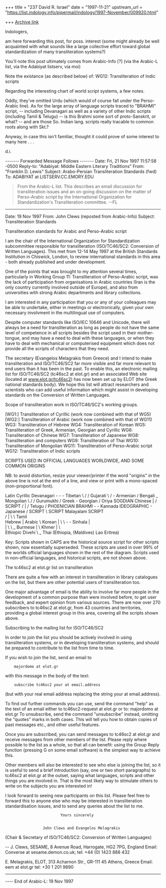 +++
title = "237 David R. Israel"
date = "1997-11-21"
upstream_url = "https://list.indology.info/pipermail/indology/1997-November/009920.html"

+++
[Archive link](https://list.indology.info/pipermail/indology/1997-November/009920.html)

Indologers,

am here forwarding this post, for poss. interest (some might already
be well acquainted with what sounds like a large collective effort
toward global standardization of many transliteration systems?)

You'll note this post ultimately comes from Arabic-Info [?]
(via the Arabic-L list, via the Adabiyat listserv, via moi)

Note the existance (as described below) of:
 WG12: Transliteration of Indic scripts

Regarding the interesting chart of world script systems, a few notes.

Oddly, they've omitted Urdu (which would of course fall under the
Perso-Arabic line).  As for the large array of language scripts
traced to "BRAHMI" script, -- including Devanagari as well as a
variety of other Indic scripts (including Tamil & Telugu) -- is this
Brahmi some sort of proto-Sanskrit, or what? -- and are those So.
Indian lang. scripts really tracable to common roots along with Skt.?

Anyway, in case this isn't familiar, thought it could prove of some
interest to many here . . .

d.i.

------- Forwarded Message Follows -------
Date:          Fri, 21 Nov 1997 11:57:58 -0500
Reply-to:      "Adabiyat: Middle Eastern Literary Traditions"
               <ADABIYAT at LISTSERV.CC.EMORY.EDU>
From:          "Franklin D. Lewis" <flewis at EMORY.EDU>
Subject:       Arabo-Persian Transliteration Standards (fwd)
To:            ADABIYAT at LISTSERV.CC.EMORY.EDU

>From the Arabic-L list.  This describes an email discussion for
transliteration issues and an on-going discussion on the matter of
Perso-Arabic script by the International Organization for
Standardization's Transliteration committee.   --FL
----------------------------------------------------------------------
Date: 19 Nov 1997 From: John Clews <Converse at sesame.demon.co.uk>
(reposted from Arabic-Info) Subject: Transliteration Standards

Transliteration standards for Arabic and Perso-Arabic script

I am the chair of the International Organization for Standardization
subcommittee responsible for transliteration (ISO/TC46/SC2: Conversion
of Written Languages). This met from 12-14 May 1997 at the British
Standards Institution in Chiswick, London, to review international
standards in this area - both already published and under development.

One of the points that was brought to my attention several times,
particularly in Working Group 11: Transliteration of Perso-Arabic
script, was the lack of participation from organisations in Arabic
countries (Iran is the only country currently involved outside of
Europe), and also from universities with strong Arabic departments and
library collections.

I am interested in any participation that you or any of your
colleagues may be able to undertake, either in meetings or
electronically, given your own necessary involvment in the
multilingual use of computers.

Despite computer standards like ISO/IEC 10646 and Unicode, there will
always be a need for transliteration as long as people do not have the
same level of competence in all scripts besides the script used in
their mother-tongue, and may have a need to deal with these languages,
or when they have to deal with mechanical or computerised equipment
which does not provide all the scripts of characters that they need.

The secretary (Evangelos Melagrakis from Greece) and I intend to make
transliteration and ISO/TC46/SC2 far more visible and far more
relevant to end users than it has been in the past. To enable this, an
electronic mailing list for ISO/TC46/SC2 (tc46sc2 at elot.gr) and an
associated Web site (located at www.elot.gr/tc46sc2) has now been set
up by ELOT (the Greek national standards body). We hope this list will
attract researchers and scientists who can add useful information
which might assist in developing standards on the Conversion of
Written Languages.


Scope of transliteration work in ISO/TC46/SC2's working groups.

[WG1:] Transliteration of Cyrillic (work now combined with that of
WG5) [WG2:] Transliteration of Arabic (work now combined with that of
WG11)
 WG3:  Transliteration of Hebrew
 WG4:  Transliteration of Korean
 WG5:  Transliteration of Greek, Armenian, Georgian and Cyrillic
 WG6:  Transliteration of Chinese
 WG7:  Transliteration of Japanese
 WG8:  Transliteration and computers
 WG9:  Transliteration of Thai
 WG10: Transliteration of Mongolian
 WG11: Transliteration of Perso-Arabic script
 WG12: Transliteration of Indic scripts


SCRIPTS USED IN OFFICIAL LANGUAGES WORLDWIDE, AND SOME COMMON ORIGINS

NB: to avoid distortion, resize your viewer/printer if the word
"origins" in the above line is not at the end of a line, and view or
print with a mono-spaced (non-proportional font).

   Latin   Cyrillic                Devanagari - - - Tibetan
      \     /                   /  Gujarati
       \   / - Armenian        /   Bengali          _ Mongolian
        \ /                   /    Gurumukhi       /
       Greek - Georgian      /     Oriya       SOGDIAN      Chinese
         |                  /                  SCRIPT      /
         |                 /       Telugu                 /
     PHOENICIAN         BRAHMI - - Kannada     IDEOGRAPHIC - Japanese
    /  SCRIPT  \        SCRIPT     Malayalam      SCRIPT  \
   /     |      \          \       Tamil                   \
Hebrew   |      Arabic      \                               Korean
         |        \          \ - - Sinhala
         |                    \
         |          \          \ _ Burmese
         |                      \  Khmer
         |            \          \
      Ethiopic     Divehi         \ _ Thai
     (Ethiopia,   (Maldives)          Lao
      Eritrea)

Key: Scripts shown in CAPS are the historical source script for other
scripts shown, now essentially superseded. These scripts are used in
over 99% of the worlds official languages shown in the rest of the
diagram. Scripts used in non-official languages, and historical
scripts, are not shown above.


The tc46sc2 at elot.gr list on transliteration

There are quite a few with an interest in transliteration in library
catalogues on the list, but there are other potential users of
transliteration too.

One major advantage of email is the ability to involve far more
people in the development of a common purpose than were involved
before, to get user feedback, and expert opinion from various
sources. There are now over 270 subscribers to tc46sc2 at elot.gr, from
43 countries and territories, providing a global interest group in
this area, covering all the scripts shown above.


Subscribing to the mailing list for ISO/TC46/SC2

In order to join the list you should be actively involved in using
transliteration systems, or in developing transliteration systems, and
should be prepared to contribute to the list from time to time.

If you wish to join the list, send an email to

        majordomo at elot.gr

with this message in the body of the text:

        subscribe tc46sc2 your at email.address

(but with your real email address replacing the string
your at email.address).

To find out further commands you can use, send the command "help" as
the text of an email either to tc46sc2-request at elot.gr or to:
majordomo at elot.gr To unsubscribe, send the command "unsubscribe"
instead, omitting the "quotes" marks in both cases. This will tell you
how to obtain copies of past messages etc., and other useful features.

Once you are subscribed, you can send messages to tc46sc2 at elot.gr and
receive messages from other members of the list. Please reply where
possible to the list as a whole, so that all can benefit: using the
Group Reply function (pressing G on some email software) is the
simplest way to achieve this.

Other members will also be interested to see who else is joining the
list, so it is useful to send a brief introduction (say, one or two
short paragraphs) to tc46sc2 at elot.gr at the outset, saying what
languages, scripts and other things you are involved in. That is the
most likely way to stimulate others to write on the subjects you are
interested in!

I look forward to seeing new participants on this list. Please feel
free to forward this to anyone else who may be interested in
transliteration standardisation issues, and to send any queries about
the list to me.

                             Yours sincerely


                     John Clews and Evangelos Melagrakis

(Chair & Secretary of ISO/TC46/SC2: Conversion of Written Languages)

--
J. Clews, SESAME, 8 Avenue Road, Harrogate, HG2 7PG, England
Email: Converse at sesame.demon.co.uk;   tel: +44 (0) 1423 888 432

E. Melagrakis, ELOT, 313 Acharnon Str., GR-111 45 Athens, Greece
Email: eem at elot.gr                           tel: +30 1 201 9890

----------------------------------------------------------------------
---- End of Arabic-L: 19 Nov 1997



